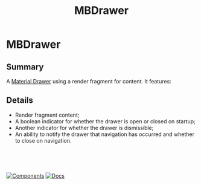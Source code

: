 ﻿---
uid: C.MBDrawer
title: MBDrawer
---
# MBDrawer

## Summary

A [Material Drawer](https://github.com/material-components/material-components-web/tree/v8.0.0/packages/mdc-drawer#navigation-drawers) using a render fragment for content. It features:

## Details

- Render fragment content;
- A boolean indicator for whether the drawer is open or closed on startup;
- Another indicator for whether the drawer is dismissible;
- An ability to notify the drawer that navigation has occurred and whether to close on navigation.

&nbsp;

&nbsp;

[![Components](https://img.shields.io/static/v1?label=Components&message=Core&color=blue)](xref:A.CoreComponents)
[![Docs](https://img.shields.io/static/v1?label=API%20Documentation&message=MBDrawer&color=brightgreen)](xref:Material.Blazor.MBDrawer)
